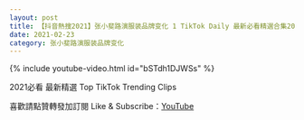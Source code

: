 ```yaml
---
layout: post
title: 【抖音熱搜2021】张小斐路演服装品牌变化 1 TikTok Daily 最新必看精選合集2021 02 23
date: 2021-02-23
category: 张小斐路演服装品牌变化
---
```


{% include youtube-video.html id="bSTdh1DJWSs" %}

2021必看 最新精選 Top TikTok Trending Clips

喜歡請點贊轉發加訂閱 Like & Subscribe：[YouTube](https://www.youtube.com/channel/UCAoR7VcanIPd04uEq_GIylA/videos)


